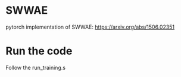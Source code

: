 # SWWAE
pytorch implementation of SWWAE: https://arxiv.org/abs/1506.02351

# Run the code
Follow the run_training.s
